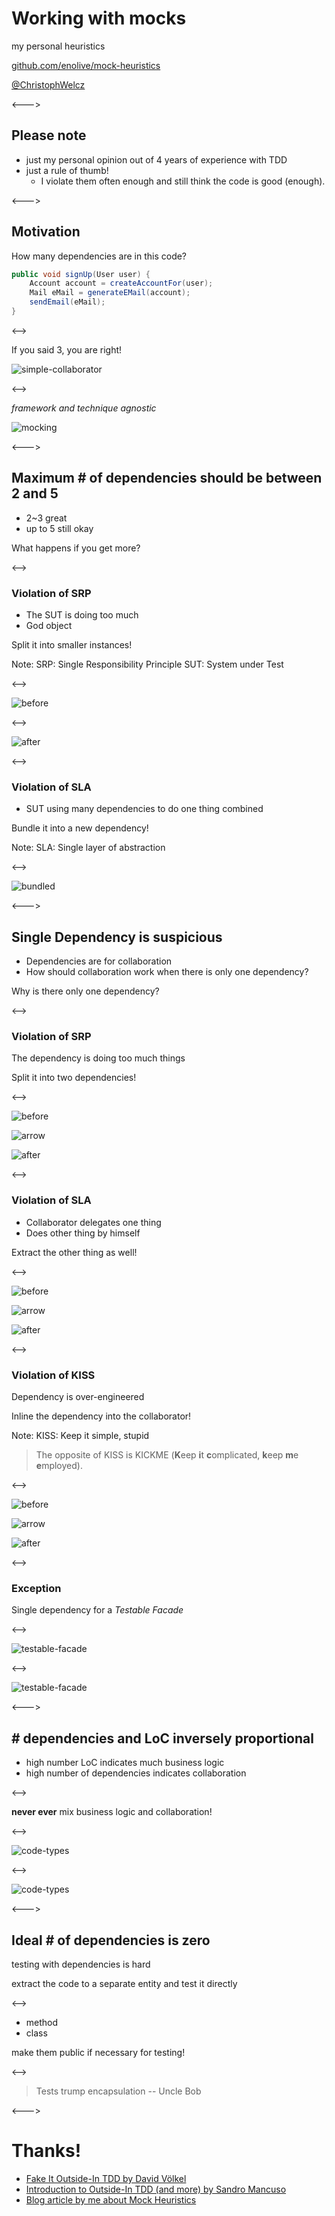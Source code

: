 # Working with mocks

my personal heuristics

[github.com/enolive/mock-heuristics](https://github.com/enolive/mock-heuristics)

[@ChristophWelcz](https://twitter.com/ChristophWelcz)

<--->

## Please note

* just my personal opinion out of 4 years of experience with TDD
* just a rule of thumb!
    * I violate them often enough and still think the code is good (enough).

<--->

## Motivation

How many dependencies are in this code?

```java
public void signUp(User user) {
    Account account = createAccountFor(user);
    Mail eMail = generateEMail(account);
    sendEmail(eMail);
}
```

<-->

If you said 3, you are right!

![simple-collaborator](images/simple-collaborator.png)

<-->

*framework and technique agnostic*

![mocking](images/mocking.png)

<--->

## Maximum # of dependencies should be between 2 and 5

* 2~3 great
* up to 5 still okay

What happens if you get more?

<-->

### Violation of SRP

* The SUT is doing too much
* God object

Split it into smaller instances!

Note: 
SRP: Single Responsibility Principle
SUT: System under Test

<-->

![before](images/split-collaborator-before.png)

<-->

![after](images/split-collaborator-after.png)

<-->

### Violation of SLA

* SUT using many dependencies to do one thing combined

Bundle it into a new dependency!

Note: 
SLA: Single layer of abstraction

<-->

![bundled](images/bundle-to-new-dependency.png)

<--->

## Single Dependency is suspicious

* Dependencies are for collaboration
* How should collaboration work when there is only one dependency?

Why is there only one dependency?

<-->

### Violation of SRP

The dependency is doing too much things

Split it into two dependencies!

<-->

![before](images/split-single-dependency-before.png)

![arrow](images/arrow.png)

![after](images/split-single-dependency-after.png)

<-->

### Violation of SLA

* Collaborator delegates one thing
* Does other thing by himself

Extract the other thing as well!

<-->

![before](images/extract-dependency-before.png)

![arrow](images/arrow.png)

![after](images/extract-dependency-after.png)

<-->

### Violation of KISS

Dependency is over-engineered

Inline the dependency into the collaborator!

Note:
KISS: Keep it simple, stupid
> The opposite of KISS is KICKME 
> (**K**eep **i**t **c**omplicated, **k**eep **m**e **e**mployed).



<-->

![before](images/inline-dependency-before.png)

![arrow](images/arrow.png)

![after](images/inline-dependency-after.png) 

<-->

### Exception

Single dependency for a *Testable Facade*

<-->

![testable-facade](images/testable-facade-before.png)

<-->

![testable-facade](images/testable-facade-after.png)

<--->

## # dependencies and LoC inversely proportional

* high number LoC indicates much business logic
* high number of dependencies indicates collaboration

<-->

**never ever** mix business logic and collaboration!

<-->

![code-types](images/code-types-before.png)

<-->

![code-types](images/code-types.png)

<--->

## Ideal # of dependencies is zero

testing with dependencies is hard

extract the code to a separate entity and 
test it directly

<-->

* method
* class

make them public if necessary for testing!

<-->

> Tests trump encapsulation
> -- Uncle Bob
    
<--->

# Thanks!

* [Fake It Outside-In TDD by David Völkel](https://www.slideshare.net/davidvoelkel/fake-it-outsidein-tdd-workshop-clean-code-days)
* [Introduction to Outside-In TDD (and more) by Sandro Mancuso](https://codurance.com/2015/05/12/does-tdd-lead-to-good-design/)
* [Blog article by me about Mock Heuristics](http://www.welcz.de/blog/2016/06/22/my-heuristics-for-working-with-mocks)

